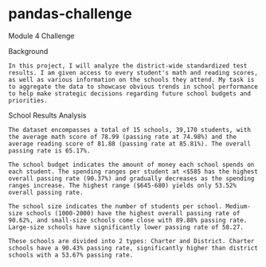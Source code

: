 # pandas-challenge
Module 4 Challenge

Background

	In this project, I will analyze the district-wide standardized test results. I am given access to every student's math and reading scores, as well as various information on the schools they attend. My task is to aggregate the data to showcase obvious trends in school performance to help make strategic decisions regarding future school budgets and priorities.

School Results Analysis

	The dataset encompasses a total of 15 schools, 39,170 students, with the average math score of 78.99 (passing rate at 74.98%) and the average reading score of 81.88 (passing rate at 85.81%). The overall passing rate is 65.17%. 
 
	The school budget indicates the amount of money each school spends on each student. The spending ranges per student at <$585 has the highest overall passing rate (90.37%) and gradually decreases as the spending ranges increase. The highest range ($645-680) yields only 53.52% overall passing rate. 
 
	The school size indicates the number of students per school. Medium-size schools (1000-2000) have the highest overall passing rate of 90.62%, and small-size schools come close with 89.88% passing rate. Large-size schools have significantly lower passing rate of 58.27.
 
	These schools are divided into 2 types: Charter and District. Charter schools have a 90.43% passing rate, significantly higher than district schools with a 53.67% passing rate.
